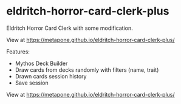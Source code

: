 # eldritch-horror-card-clerk-plus
Eldritch Horror Card Clerk with some modification.

View at https://metapone.github.io/eldritch-horror-card-clerk-plus/

Features:
- Mythos Deck Builder
- Draw cards from decks randomly with filters (name, trait)
- Drawn cards session history
- Save session

View at https://metapone.github.io/eldritch-horror-card-clerk-plus/
